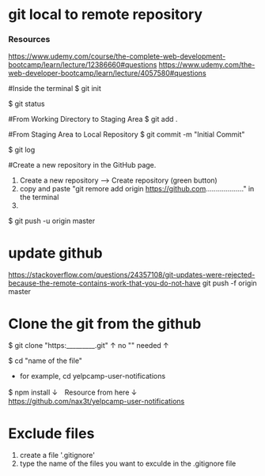 # git local to remote repository 

### Resources 
https://www.udemy.com/course/the-complete-web-development-bootcamp/learn/lecture/12386660#questions
https://www.udemy.com/the-web-developer-bootcamp/learn/lecture/4057580#questions



#Inside the terminal 
$ git init 

$ git status 

#From Working Directory to Staging Area 
$ git add . 

#From Staging Area to Local Repository 
$ git commit -m "Initial Commit"

$ git log 


#Create a new repository in the GitHub page. 
1. Create a new repository --> Create repository (green button)
2. copy and paste "git remore add origin https://github.com..................." in the terminal 
3. 
$ git push -u origin master 


# update github 

https://stackoverflow.com/questions/24357108/git-updates-were-rejected-because-the-remote-contains-work-that-you-do-not-have
git push -f origin master

# Clone the git from the github
$ git clone "https:_________.git" 
↑ no "" needed ↑ 

$ cd "name of the file" 
- for example, cd yelpcamp-user-notifications

$ npm install 
↓　Resource from here ↓
https://github.com/nax3t/yelpcamp-user-notifications

# Exclude files 
1. create a file '.gitignore'
2. type the name of the files you want to exculde in the .gitignore file
